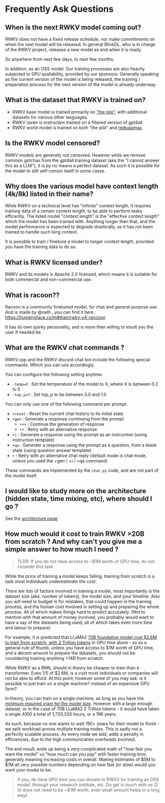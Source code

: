 # Frequently Ask Questions

## When is the next RWKV model coming out?

RWKV does not have a fixed release schedule, nor make commitments on when the next model will be released. In general BlinkDL, who is in charge of the RWKV project, releases a new model as and when it is ready.

So anywhere from next few days, to next few months. 

In addition, as an OSS model. Our training processes are also heavily subjected to GPU avaliability, provided by our sponsors.
Generally speaking as the current version of the model is being released, the training / preperation process for the next version of the model is already underway.

## What is the dataset that RWKV is trained on?

- RWKV base model is trained primarily on ["the pile"](https://pile.eleuther.ai/), with additional datasets for various other languages.
- RWKV raven is instruction trained on a filtered version of gpt4all
- RWKV world model is trained on both "the pile" and [redpajamas](https://github.com/togethercomputer/RedPajama-Data)

## Is the RWKV model censored?

RWKV models are generally not censored. However while we remove common gotchas from the gpt4all training dataset (aka the "I cannot answer this as a LLM"), it is by no means a perfect dataset. As such it is possible for the model to still self-censor itself in some cases.

## Why does the various model have context length (4k/8k) listed in their name? 

While RWKV on a technical level has "infinite" context length, it requires training data of a certain context length, to be able to perform tasks efficently. The listed model "context length" is the "effective context length" which the model has been trained with. Anything longer then that, and the model performance is expected to degrade drastically, as it has not been trained to handle such long context.

It is possible to train / finetune a model to longer context length, provided you have the training data to do so.

## What is RWKV licensed under?

RWKV and its models is Apache 2.0 licensed, which means it is suitable for both commercial and non-commercial use.

## What is racoon??

Racoon is a community finetuned model, for chat and general purpose use. And is made by @nath , you can find it here : https://huggingface.co/m8than/rwkv-v4-raccoon

It has its own quirky personality, and is more then willing to insult you the user if needed be.

## What are the RWKV chat commands ?

RWKV.cpp and the RWKV discord chat bot include the following special commands. Which you can use accordingly.

You can configure the following setting anytime.

- `-temp=X` : Set the temperature of the model to X, where X is between 0.2 to 5
- `-top_p=Y` : Set top_p to be between 0.0 and 1.0

You can only use one of the following command per prompt.

- `+reset` : Reset the current chat history to its initial state
- `+gen` : Generate a response continuing from the prompt
    - `+++` : Continue the generation of response
    - `++` : Retry with an alternative response
- `+i` : Generate a response using the prompt as an instruction (using instruction template)
- `+qa` : Generate a response using the prompt as a question, from a blank state (using question answer template)
- `+` : Retry with an alternative chat reply (default mode is chat mode, unless you used the +gen / +i / +qa command)

These commands are implemented by the `chat.py` code, and are not part of the model itself.

## I would like to study more on the architecture (hidden state, time mixing, etc), where should I go ?

See the [architecture page](../advance/architecture.md)

## How much would it cost to train RWKV >20B from scratch ? And why can't you give me a simple answer to how much I need ?

> TLDR: If you do not have access to ~$1M worth of GPU time, do not consider this task

While the price of training a model keeps falling, training from scratch is a task most individuals underestimate the cost.

There are lots of factors involved in training a model, most importantly is the dataset size (aka. number of tokens), the model size, and your timeline. Also you will need to budget in for mistakes, that could happen in the training process, and the human cost involved in setting up and preparing the whole process. All of which makes things hard to predict accurately. (Not to mention with that amount of money involved, you probably would want to have a say of the datasets being used, all of which takes even more time and labour to prepare)

For example, it is predicted that LLaMA2 [70B foundation model cost $2.6M to train from scratch, with 2 Trillion tokens](https://twitter.com/moinnadeem/status/1681393075367841792) in GPU time alone - so as a general rule of thumb, unless you have access to $1M worth of GPU time, and a decent amount to prepare the datasets, you should not be considering training anything >14B from scratch.

While RWKV as a RNN, should in theory be cheaper to train than a transformer. Even 1/5 of $2.6M, is a cost most individuals or companies will not be able to afford.
At this point, however some of you may ask: is it possible to just train on a single machine? instead of an expensive GPU farm?

In theory, you can train on a single machine, as long as you have the [minimum required vram for the model size](https://wiki.rwkv.com/advance/finetune.html#how-much-gpu-vram-do-you-need). However with a large enough dataset, or in the case of 70B LLaMA2 2 Trillion tokens - it would have taken a single A100 a total of 1,720,320 hours, or a 196 years.

As such, because no one wants to wait 190+ years for their model to finish - we split workload across multiple training nodes. This is sadly not a perfectly scalable process. As every node we add, adds a penalty in efficiencies, due to the high communication overheads involved.

The end result, ends up being a very complicated math of "how fast you want the model" vs "how much can you pay" with faster training time, generally meaning increasing costs in overall. Making estimates of $5M to $1M all very possible numbers depending on how fast (or slow) would you want your model to be.

> If you, do have GPU time you can donate to RWKV for training an OSS model, through your research institute, etc. Do get in touch with us 😉 (it does not need to be ~$1M worth, even small amount helps in a long way)
